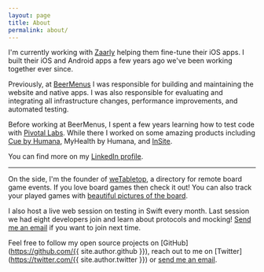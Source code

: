 ```yaml
---
layout: page
title: About
permalink: about/
---
```


I'm currently working with [Zaarly](https://zaarly.com) helping them fine-tune their iOS apps. I built their iOS and Android apps a few years ago we've been working together ever since.

Previously, at [BeerMenus](https://www.beermenus.com) I was responsible for building and maintaining the website and native apps. I was also responsible for evaluating and integrating all infrastructure changes, performance improvements, and automated testing.

Before working at BeerMenus, I spent a few years learning how to test code with [Pivotal Labs](http://pivotallabs.com). While there I worked on some amazing products including [Cue by Humana](https://press.humana.com/press-release/current-releases/cue-humana-gives-consumers-simple-health-reminders-apple-watch), MyHealth by Humana, and [InSite](https://www.cnbc.com/video/2017/06/19/insite-app-works-to-connect-you-on-and-offline.html).

You can find more on my [LinkedIn profile](https://www.linkedin.com/in/joemasilotti/).

---

On the side, I'm the founder of [weTabletop](https://www.wetabletop.com/remote-events), a directory for remote board game events. If you love board games then check it out! You can also track your played games with [beautiful pictures of the board](https://www.wetabletop.com/journals").

I also host a live web session on testing in Swift every month. Last session we had eight developers join and learn about protocols and mocking! [Send me an email](mailto:joe@masilotti.com) if you want to join next time.

Feel free to follow my open source projects on [GitHub](https://github.com/{{ site.author.github }}), reach out to me on [Twitter](https://twitter.com/{{ site.author.twitter }}) or [send me an email](mailto:joe@masilotti.com).
